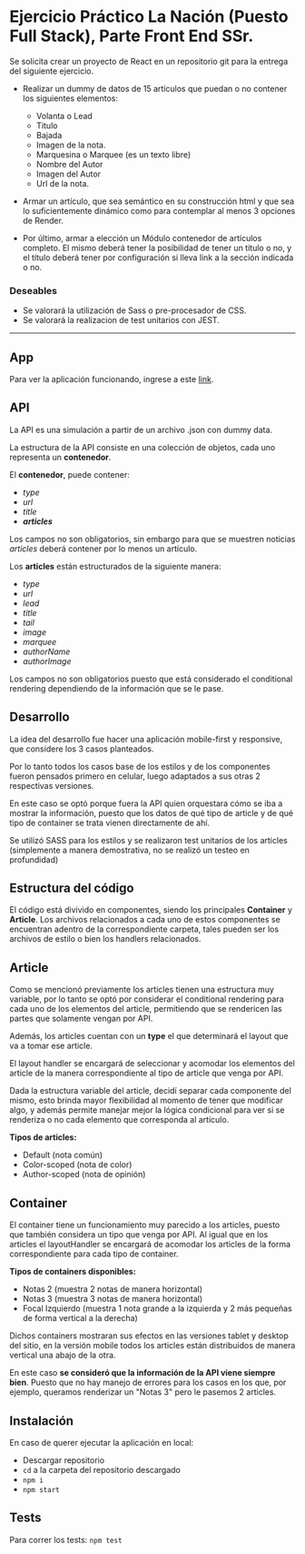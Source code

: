 # Ejercicio Práctico La Nación (Puesto Full Stack), Parte Front End SSr.

Se solicita crear un proyecto de React en un repositorio git para la entrega del siguiente ejercicio.

-	Realizar un dummy de datos de 15 artículos que puedan o no contener los siguientes elementos:
    - Volanta o Lead
    - Titulo
    - Bajada
    - Imagen de la nota.
    - Marquesina o Marquee (es un texto libre)
    - Nombre del Autor
    - Imagen del Autor
    - Url de la nota.

- Armar un artículo, que sea semántico en su construcción html y que sea lo suficientemente dinámico como para contemplar al menos 3 opciones de Render.

-	Por último, armar a elección un Módulo contenedor de artículos completo. El mismo deberá tener la posibilidad de tener un título o no, y el título deberá tener por configuración si lleva link a la sección indicada o no.

### Deseables

- Se valorará la utilización de Sass o pre-procesador de CSS.
- Se valorará la realizacion de test unitarios con JEST.

<hr>

## App

Para ver la aplicación funcionando, ingrese a este [link](https://ejercicio-la-nacion.vercel.app/).


## API

La API es una simulación a partir de un archivo .json con dummy data.

La estructura de la API consiste en una colección de objetos, cada uno representa un **contenedor**.

El **contenedor**, puede contener:

- *type*
- *url*
- *title*
- ***articles***

Los campos no son obligatorios, sin embargo para que se muestren noticias *articles* deberá contener por lo menos un artículo.

Los **articles** están estructurados de la siguiente manera:

- *type*
- *url*
- *lead*
- *title*
- *tail*
- *image*
- *marquee*
- *authorName*
- *authorImage*


Los campos no son obligatorios puesto que está considerado el conditional rendering dependiendo de la información que se le pase.

## Desarrollo

La idea del desarrollo fue hacer una aplicación mobile-first y responsive, que considere los 3 casos planteados.

Por lo tanto todos los casos base de los estilos y de los componentes fueron pensados primero en celular, luego adaptados a sus otras 2 respectivas versiones.

En este caso se optó porque fuera la API quien orquestara cómo se iba a mostrar la información, puesto que los datos de qué tipo de article y de qué tipo de container se trata vienen directamente de ahí.

Se utilizó SASS para los estilos y se realizaron test unitarios de los articles (simplemente a manera demostrativa, no se realizó un testeo en profundidad)
## Estructura del código

El código está divivido en componentes, siendo los principales **Container** y **Article**. Los archivos relacionados a cada uno de estos componentes se encuentran adentro de la correspondiente carpeta, tales pueden ser los archivos de estilo o bien los handlers relacionados.

## Article

Como se mencionó previamente los articles tienen una estructura muy variable, por lo tanto se optó por considerar el conditional rendering para cada uno de los elementos del article, permitiendo que se rendericen las partes que solamente vengan por API.

Además, los articles cuentan con un **type** el que determinará el layout que va a tomar ese article.

El layout handler se encargará de seleccionar y acomodar los elementos del article de la manera correspondiente al tipo de article que venga por API.

Dada la estructura variable del article, decidí separar cada componente del mismo, esto brinda mayor flexibilidad al momento de tener que modificar algo, y además permite manejar mejor la lógica condicional para ver si se renderiza o no cada elemento que corresponda al artículo.

**Tipos de articles:**
- Default (nota común)
- Color-scoped (nota de color)
- Author-scoped (nota de opinión)

## Container

El container tiene un funcionamiento muy parecido a los articles, puesto que también considera un tipo que venga por API. Al igual que en los articles el layoutHandler se encargará de acomodar los articles de la forma correspondiente para cada tipo de container.

**Tipos de containers disponibles:**
- Notas 2 (muestra 2 notas de manera horizontal)
- Notas 3 (muestra 3 notas de manera horizontal)
- Focal Izquierdo (muestra 1 nota grande a la izquierda y 2 más pequeñas de forma vertical a la derecha)

Dichos containers mostraran sus efectos en las versiones tablet y desktop del sitio, en la versión mobile todos los articles están distribuidos de manera vertical una abajo de la otra.

En este caso **se consideró que la información de la API viene siempre bien**. Puesto que no hay manejo de errores para los casos en los que, por ejemplo, queramos renderizar un "Notas 3" pero le pasemos 2 articles.

## Instalación

En caso de querer ejecutar la aplicación en local:

- Descargar repositorio
- `cd` a la carpeta del repositorio descargado
- `npm i`
- `npm start`

## Tests

Para correr los tests: `npm test`






